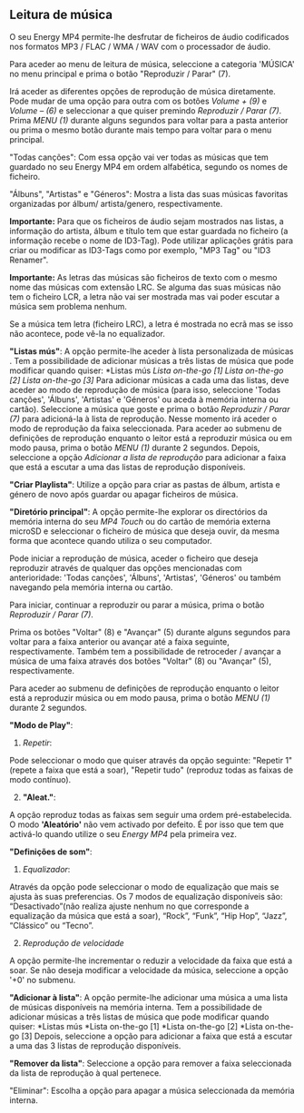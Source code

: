 ## Leitura de música

O seu Energy MP4 permite-lhe desfrutar de ficheiros de áudio codificados nos formatos MP3 / FLAC / WMA / WAV com o processador de áudio. 

Para aceder ao menu de leitura de música, seleccione a categoria 'MÚSICA' no menu principal e prima o botão "Reproduzir / Parar" (7).

Irá aceder as diferentes opções de reprodução de música diretamente. Pode mudar de uma opção para outra com os botões *Volume + (9)* e *Volume – (6)* e seleccionar a que quiser premindo *Reproduzir / Parar (7)*. Prima *MENU (1)* durante alguns segundos para voltar para a pasta anterior ou prima o mesmo botão durante mais tempo para voltar para o menu principal.

"Todas canções": 
Com essa opção vai ver todas as músicas que tem guardado no seu Energy MP4 em ordem alfabética, segundo os nomes de ficheiro.

"Álbuns", "Artistas" e "Géneros": Mostra a lista das suas músicas favoritas organizadas por álbum/ artista/genero, respectivamente.

**Importante:** Para que os ficheiros de áudio sejam mostrados nas listas, a informação do artista, álbum e título tem que estar guardada no ficheiro (a informação recebe o nome de ID3-Tag). Pode utilizar aplicações grátis para criar ou modificar as ID3-Tags como por exemplo, "MP3 Tag" ou "ID3 Renamer".

**Importante:** As letras das músicas são ficheiros de texto com o mesmo nome das músicas com extensão LRC. Se alguma das suas músicas não tem o ficheiro LCR, a letra não vai ser mostrada mas vai poder escutar a música sem problema nenhum.

Se a música tem letra (ficheiro LRC), a letra é mostrada no ecrã mas se isso não acontece, pode vê-la no equalizador.

**"Listas mús"**: A opção permite-lhe aceder à lista personalizada de músicas .  Tem a possibilidade de adicionar músicas a três listas de música que pode modificar quando quiser: *Listas mús *Lista on-the-go [1]* *Lista on-the-go [2]* *Lista on-the-go [3]* Para adicionar músicas a cada uma das listas, deve aceder ao modo de reprodução de música (para isso, seleccione 'Todas canções', 'Álbuns', 'Artistas' e 'Géneros' ou aceda à memória interna ou cartão).  Seleccione a música que goste e prima o botão *Reproduzir / Parar (7)* para adicioná-la à lista de reprodução. Nesse momento irá aceder o modo de reprodução da faixa seleccionada. Para aceder ao submenu de definições de reprodução enquanto o leitor está a reproduzir música ou em modo pausa, prima o botão *MENU (1)* durante 2 segundos. Depois, seleccione a opção *Adicionar a lista de reprodução* para adicionar a faixa que está a escutar a uma das listas de reprodução disponíveis.


**"Criar Playlista"**: Utilize a opção para criar as pastas de álbum, artista e género de novo após guardar ou apagar ficheiros de música.




**"Diretório principal"**: 
A opção permite-lhe explorar os directórios da memória interna do seu *MP4 Touch* ou do cartão de memória externa microSD e seleccionar o ficheiro de música que deseja ouvir, da mesma forma que acontece quando utiliza o seu computador.

Pode iniciar a reprodução de música, aceder o ficheiro que deseja reproduzir através de qualquer das opções mencionadas com anterioridade: 'Todas canções', 'Álbuns', 'Artistas', 'Géneros' ou também navegando pela memória interna ou cartão.

Para iniciar, continuar a reproduzir ou parar a música, prima o botão *Reproduzir / Parar (7)*.

Prima os botões "Voltar" (8) e "Avançar" (5) durante alguns segundos para voltar para a faixa anterior ou avançar até a faixa seguinte, respectivamente. Também tem a possibilidade de retroceder / avançar a música de uma faixa através dos botões "Voltar" (8) ou "Avançar" (5), respectivamente.

Para aceder ao submenu de definições de reprodução enquanto o leitor está a reproduzir música ou em modo pausa, prima o botão *MENU (1)* durante 2 segundos.

**"Modo de Play"**: 

1)	*Repetir*:

Pode seleccionar o modo que quiser através da opção seguinte: "Repetir 1" (repete a faixa que está a soar), "Repetir tudo" (reproduz todas as faixas de modo contínuo).

2)	**"Aleat."**: 

A opção reproduz todas as faixas sem seguir uma ordem pré-estabelecida. O modo **'Aleatório'** não vem activado por defeito. É por isso que tem que activá-lo quando utilize o seu *Energy MP4* pela primeira vez.


**"Definições de som"**:

1)	*Equalizador*:

Através da opção pode seleccionar o modo de equalização que mais se ajusta às suas preferencias. Os 7 modos de equalização disponíveis são: “Desactivado”(não realiza ajuste nenhum no que corresponde a equalização da música que está a soar), “Rock”, “Funk”, “Hip Hop”, “Jazz”, “Clássico” ou “Tecno”. 

2)	*Reprodução de velocidade* 

A opção permite-lhe incrementar o reduzir a velocidade da faixa que está a soar. Se não deseja modificar a velocidade da música, seleccione a opção '+0' no submenu.



**"Adicionar à lista"**: A opção permite-lhe adicionar uma música a uma lista de músicas disponíveis na memória interna.  Tem a possibilidade de adicionar músicas a três listas de música que pode modificar quando quiser: *Listas mús *Lista on-the-go [1] *Lista on-the-go [2] *Lista on-the-go [3] Depois, seleccione a opção para adicionar a faixa que está a escutar a uma das 3 listas de reprodução disponíveis.

**"Remover da lista"**: Seleccione a opção para remover a faixa seleccionada da lista de reprodução à qual pertenece. 

"Eliminar": Escolha a opção para apagar a música seleccionada da memória interna.
